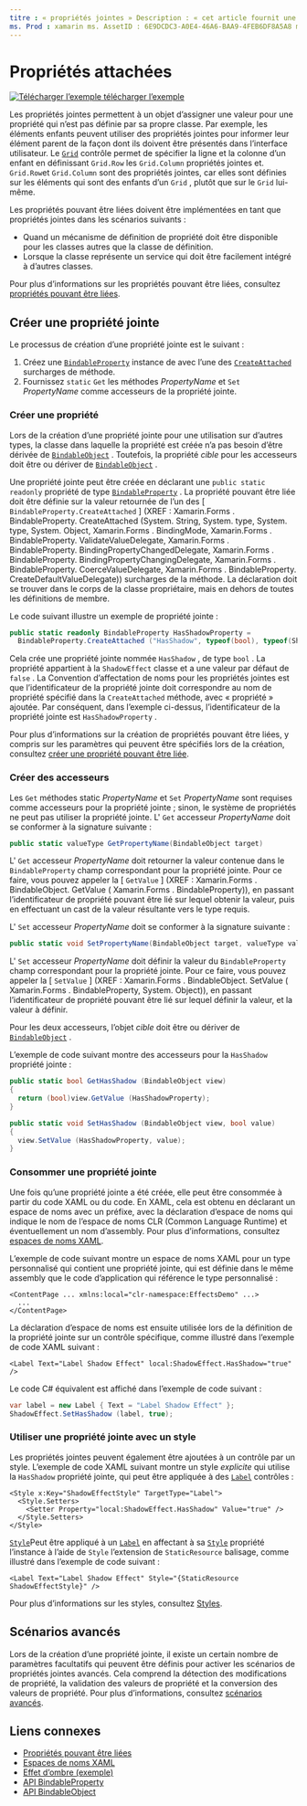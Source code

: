 ```yaml
---
titre : « propriétés jointes » Description : « cet article fournit une introduction aux propriétés jointes et montre comment les créer et les utiliser. »
ms. Prod : xamarin ms. AssetID : 6E9DCDC3-A0E4-46A6-BAA9-4FEB6DF8A5A8 ms. Technology : xamarin-Forms Author : davidbritch ms. Author : dabritch ms. Date : 06/02/2016 No-Loc : [ Xamarin.Forms , Xamarin.Essentials ]
---
```


# <a name="attached-properties"></a>Propriétés attachées

[![Télécharger ](~/media/shared/download.png) l’exemple télécharger l’exemple](https://docs.microsoft.com/samples/xamarin/xamarin-forms-samples/effects-shadoweffect)


Les propriétés jointes permettent à un objet d’assigner une valeur pour une propriété qui n’est pas définie par sa propre classe. Par exemple, les éléments enfants peuvent utiliser des propriétés jointes pour informer leur élément parent de la façon dont ils doivent être présentés dans l’interface utilisateur. Le [`Grid`](xref:Xamarin.Forms.Grid) contrôle permet de spécifier la ligne et la colonne d’un enfant en définissant `Grid.Row` les `Grid.Column` propriétés jointes et. `Grid.Row`et `Grid.Column` sont des propriétés jointes, car elles sont définies sur les éléments qui sont des enfants d’un `Grid` , plutôt que sur le `Grid` lui-même.

Les propriétés pouvant être liées doivent être implémentées en tant que propriétés jointes dans les scénarios suivants :

- Quand un mécanisme de définition de propriété doit être disponible pour les classes autres que la classe de définition.
- Lorsque la classe représente un service qui doit être facilement intégré à d’autres classes.

Pour plus d’informations sur les propriétés pouvant être liées, consultez [propriétés pouvant être liées](~/xamarin-forms/xaml/bindable-properties.md).

## <a name="create-an-attached-property"></a>Créer une propriété jointe

Le processus de création d’une propriété jointe est le suivant :

1. Créez une [`BindableProperty`](xref:Xamarin.Forms.BindableProperty) instance de avec l’une des [`CreateAttached`](xref:Xamarin.Forms.BindableProperty.CreateAttached*) surcharges de méthode.
1. Fournissez `static` `Get` les méthodes *PropertyName* et `Set` *PropertyName* comme accesseurs de la propriété jointe.

### <a name="create-a-property"></a>Créer une propriété

Lors de la création d’une propriété jointe pour une utilisation sur d’autres types, la classe dans laquelle la propriété est créée n’a pas besoin d’être dérivée de [`BindableObject`](xref:Xamarin.Forms.BindableObject) . Toutefois, la propriété *cible* pour les accesseurs doit être ou dériver de [`BindableObject`](xref:Xamarin.Forms.BindableObject) .

Une propriété jointe peut être créée en déclarant une `public static readonly` propriété de type [`BindableProperty`](xref:Xamarin.Forms.BindableProperty) . La propriété pouvant être liée doit être définie sur la valeur retournée de l’un des [ `BindableProperty.CreateAttached` ] (XREF : Xamarin.Forms . BindableProperty. CreateAttached (System. String, System. type, System. type, System. Object, Xamarin.Forms . BindingMode, Xamarin.Forms . BindableProperty. ValidateValueDelegate, Xamarin.Forms . BindableProperty. BindingPropertyChangedDelegate, Xamarin.Forms . BindableProperty. BindingPropertyChangingDelegate, Xamarin.Forms . BindableProperty. CoerceValueDelegate, Xamarin.Forms . BindableProperty. CreateDefaultValueDelegate)) surcharges de la méthode. La déclaration doit se trouver dans le corps de la classe propriétaire, mais en dehors de toutes les définitions de membre.

Le code suivant illustre un exemple de propriété jointe :

```csharp
public static readonly BindableProperty HasShadowProperty =
  BindableProperty.CreateAttached ("HasShadow", typeof(bool), typeof(ShadowEffect), false);
```

Cela crée une propriété jointe nommée `HasShadow` , de type `bool` . La propriété appartient à la `ShadowEffect` classe et a une valeur par défaut de `false` . La Convention d’affectation de noms pour les propriétés jointes est que l’identificateur de la propriété jointe doit correspondre au nom de propriété spécifié dans la `CreateAttached` méthode, avec « propriété » ajoutée. Par conséquent, dans l’exemple ci-dessus, l’identificateur de la propriété jointe est `HasShadowProperty` .

Pour plus d’informations sur la création de propriétés pouvant être liées, y compris sur les paramètres qui peuvent être spécifiés lors de la création, consultez [créer une propriété pouvant être liée](~/xamarin-forms/xaml/bindable-properties.md#consume-a-bindable-property).

### <a name="create-accessors"></a>Créer des accesseurs

Les `Get` méthodes static *PropertyName* et `Set` *PropertyName* sont requises comme accesseurs pour la propriété jointe ; sinon, le système de propriétés ne peut pas utiliser la propriété jointe. L' `Get` accesseur *PropertyName* doit se conformer à la signature suivante :

```csharp
public static valueType GetPropertyName(BindableObject target)
```

L' `Get` accesseur *PropertyName* doit retourner la valeur contenue dans le `BindableProperty` champ correspondant pour la propriété jointe. Pour ce faire, vous pouvez appeler la [ `GetValue` ] (XREF : Xamarin.Forms . BindableObject. GetValue ( Xamarin.Forms . BindableProperty)), en passant l’identificateur de propriété pouvant être lié sur lequel obtenir la valeur, puis en effectuant un cast de la valeur résultante vers le type requis.

L' `Set` accesseur *PropertyName* doit se conformer à la signature suivante :

```csharp
public static void SetPropertyName(BindableObject target, valueType value)
```

L' `Set` accesseur *PropertyName* doit définir la valeur du `BindableProperty` champ correspondant pour la propriété jointe. Pour ce faire, vous pouvez appeler la [ `SetValue` ] (XREF : Xamarin.Forms . BindableObject. SetValue ( Xamarin.Forms . BindableProperty, System. Object)), en passant l’identificateur de propriété pouvant être lié sur lequel définir la valeur, et la valeur à définir.

Pour les deux accesseurs, l’objet *cible* doit être ou dériver de [`BindableObject`](xref:Xamarin.Forms.BindableObject) .

L’exemple de code suivant montre des accesseurs pour la `HasShadow` propriété jointe :

```csharp
public static bool GetHasShadow (BindableObject view)
{
  return (bool)view.GetValue (HasShadowProperty);
}

public static void SetHasShadow (BindableObject view, bool value)
{
  view.SetValue (HasShadowProperty, value);
}
```

### <a name="consume-an-attached-property"></a>Consommer une propriété jointe

Une fois qu’une propriété jointe a été créée, elle peut être consommée à partir du code XAML ou du code. En XAML, cela est obtenu en déclarant un espace de noms avec un préfixe, avec la déclaration d’espace de noms qui indique le nom de l’espace de noms CLR (Common Language Runtime) et éventuellement un nom d’assembly. Pour plus d’informations, consultez [espaces de noms XAML](~/xamarin-forms/xaml/namespaces.md).

L’exemple de code suivant montre un espace de noms XAML pour un type personnalisé qui contient une propriété jointe, qui est définie dans le même assembly que le code d’application qui référence le type personnalisé :

```xaml
<ContentPage ... xmlns:local="clr-namespace:EffectsDemo" ...>
  ...
</ContentPage>
```

La déclaration d’espace de noms est ensuite utilisée lors de la définition de la propriété jointe sur un contrôle spécifique, comme illustré dans l’exemple de code XAML suivant :

```xaml
<Label Text="Label Shadow Effect" local:ShadowEffect.HasShadow="true" />
```

Le code C# équivalent est affiché dans l’exemple de code suivant :

```csharp
var label = new Label { Text = "Label Shadow Effect" };
ShadowEffect.SetHasShadow (label, true);
```

### <a name="consume-an-attached-property-with-a-style"></a>Utiliser une propriété jointe avec un style

Les propriétés jointes peuvent également être ajoutées à un contrôle par un style. L’exemple de code XAML suivant montre un style *explicite* qui utilise la `HasShadow` propriété jointe, qui peut être appliquée à des [`Label`](xref:Xamarin.Forms.Label) contrôles :

```xaml
<Style x:Key="ShadowEffectStyle" TargetType="Label">
  <Style.Setters>
    <Setter Property="local:ShadowEffect.HasShadow" Value="true" />
  </Style.Setters>
</Style>
```

[`Style`](xref:Xamarin.Forms.Style)Peut être appliqué à un [`Label`](xref:Xamarin.Forms.Label) en affectant à sa [`Style`](xref:Xamarin.Forms.NavigableElement.Style) propriété l’instance à l’aide de `Style` l’extension de `StaticResource` balisage, comme illustré dans l’exemple de code suivant :

```xaml
<Label Text="Label Shadow Effect" Style="{StaticResource ShadowEffectStyle}" />
```

Pour plus d’informations sur les styles, consultez [Styles](~/xamarin-forms/user-interface/styles/index.md).

## <a name="advanced-scenarios"></a>Scénarios avancés

Lors de la création d’une propriété jointe, il existe un certain nombre de paramètres facultatifs qui peuvent être définis pour activer les scénarios de propriétés jointes avancés. Cela comprend la détection des modifications de propriété, la validation des valeurs de propriété et la conversion des valeurs de propriété. Pour plus d’informations, consultez [scénarios avancés](~/xamarin-forms/xaml/bindable-properties.md#advanced-scenarios).

## <a name="related-links"></a>Liens connexes

- [Propriétés pouvant être liées](~/xamarin-forms/xaml/bindable-properties.md)
- [Espaces de noms XAML](~/xamarin-forms/xaml/namespaces.md)
- [Effet d’ombre (exemple)](https://docs.microsoft.com/samples/xamarin/xamarin-forms-samples/effects-shadoweffect)
- [API BindableProperty](xref:Xamarin.Forms.BindableProperty)
- [API BindableObject](xref:Xamarin.Forms.BindableObject)
